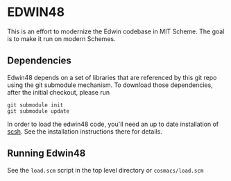 # EDWIN48
This is an effort to modernize the Edwin codebase in MIT Scheme. The goal is to make it run on
modern Schemes.

## Dependencies
Edwin48 depends on a set of libraries that are referenced by this git repo using the git submodule
mechanism. To download those dependencies, after the initial checkout, please run

    git submodule init
    git submodule update

In order to load the edwin48 code, you'll need an up to date installation of
[scsh](https://github.com/scheme/scsh). See the installation instructions there for details.

## Running Edwin48
See the `load.scm` script in the top level directory or `cosmacs/load.scm`
